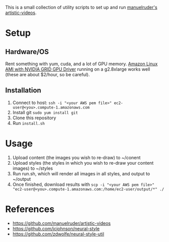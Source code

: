 This is a small collection of utility scripts to set up and run [manuelruder's artistic-videos](https://github.com/manuelruder/artistic-videos).

# Setup
## Hardware/OS

Rent something with yum, cuda, and a lot of GPU memory. [Amazon Linux AMI with NVIDIA GRID GPU Driver](https://aws.amazon.com/marketplace/pp/B00FYCDDTE) running on a g2.8xlarge works well (these are about $2/hour, so be careful).

## Installation

1. Connect to host: ``ssh -i "<your AWS pem file>" ec2-user@<you>.compute-1.amazonaws.com``
2. Install git ``sudo yum install git``
3. Clone this repository
4. Run ``install.sh``

# Usage

1. Upload content (the images you wish to re-draw) to ~/conent
2. Upload styles (the styles in which you wish to re-draw your content images) to ~/styles
3. Run run.sh, which will render all images in all styles, and output to ~/output
4. Once finished, download results with ``scp -i "<your AWS pem file>" "ec2-user@<you>.compute-1.amazonaws.com:/home/ec2-user/output/*" ./``

# References
* https://github.com/manuelruder/artistic-videos
* https://github.com/jcjohnson/neural-style
* https://github.com/zdwolfe/neural-style-util
